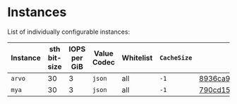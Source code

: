 # Instances

List of individually configurable instances:

| Instance | sth bit-size | IOPS per GiB | Value Codec  | Whitelist           | `CacheSize` | Running |
|----------|--------------|--------------|--------------|---------------------|----------------|---------|
| `arvo`   | 30           | 3            | `json`       | all                 | `-1`        | [8936ca9485fcf7895e70e73c61c0fb4170d6e02c](https://github.com/filecoin-project/storetheindex/commit/8936ca9485fcf7895e70e73c61c0fb4170d6e02c)        |
| `mya`    | 30           | 3            | `json`       | all                 | `-1`        | [790cd153428e6d1207eb0b930b105a258e482c98](https://github.com/filecoin-project/storetheindex/commit/790cd153428e6d1207eb0b930b105a258e482c98)        |
